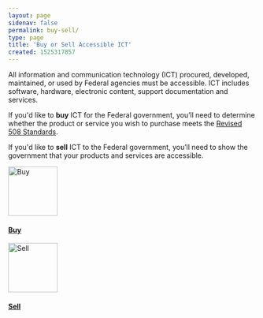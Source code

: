 ```yaml
---
layout: page
sidenav: false
permalink: buy-sell/
type: page
title: 'Buy or Sell Accessible ICT'
created: 1525317857
---
```


All information and communication technology (ICT) procured, developed, maintained, or used by Federal agencies must be accessible. ICT includes software, hardware, electronic content, support documentation and services. 

If you'd like to **buy** ICT for the Federal government, you&rsquo;ll need to determine whether the product or service you wish to purchase meets the [Revised 508 Standards][1].

If you'd like to **sell** ICT to the Federal government, you’ll need to show the government that your products and services are accessible. 

  


<div class="row nopadding">
  <div class="col-lg-6">
    <div class="col-lg-12 clearfix text-center">
      <a href="/buy"><img src="/sites/all/themes/508retheme/images/icons/cart-white.png" alt="Buy" title="Buy" style="width:100px;" /> </a>
    </div>
<div class="col-lg-12 clearfix text-center">
      <h4>
        <a href="/buy">Buy</a>
      </h4>
    </div>
  </div>
  
  <div class="col-lg-6">
    <div class="col-lg-12 clearfix text-center">
      <a href="/sell"><img src="/sites/all/themes/508retheme/images/icons/shop-white.png" alt="Sell" title="Sell" style="width:100px;" /></a>
    </div>
<div class="col-lg-12 clearfix text-center">
      <h4>
        <a href="/sell">Sell</a>
      </h4>
    </div>
  </div>
</div>

 [1]: https://www.access-board.gov/guidelines-and-standards/communications-and-it/about-the-ict-refresh/final-rule/text-of-the-standards-and-guidelines